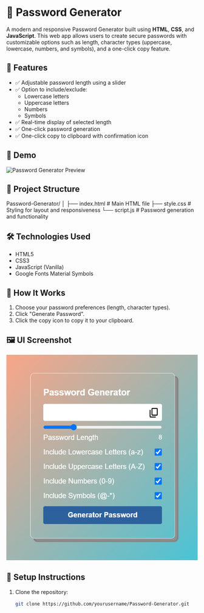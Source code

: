 # 🔐 Password Generator

A modern and responsive Password Generator built using **HTML**, **CSS**, and **JavaScript**. This web app allows users to create secure passwords with customizable options such as length, character types (uppercase, lowercase, numbers, and symbols), and a one-click copy feature.

## 🌟 Features

- ✅ Adjustable password length using a slider
- ✅ Option to include/exclude:
  - Lowercase letters
  - Uppercase letters
  - Numbers
  - Symbols
- ✅ Real-time display of selected length
- ✅ One-click password generation
- ✅ One-click copy to clipboard with confirmation icon

## 🚀 Demo

![Password Generator Preview](https://password-generator-beta-seven-90.vercel.app/)

<!-- > *You can also [view a live demo](#) if deployed on GitHub Pages or another platform.* -->

## 📁 Project Structure

Password-Generator/ │ 
├── index.html # Main HTML file 
├── style.css # Styling for layout and responsiveness 
└── script.js # Password generation and functionality


## 🛠️ Technologies Used

- HTML5
- CSS3
- JavaScript (Vanilla)
- Google Fonts Material Symbols

## 🧠 How It Works

1. Choose your password preferences (length, character types).
2. Click "Generate Password".
3. Click the copy icon to copy it to your clipboard.

## 🖼️ UI Screenshot

![alt text](<Screenshot 2025-04-13 215629.png>)

## 📌 Setup Instructions

1. Clone the repository:
   ```bash
   git clone https://github.com/yourusername/Password-Generator.git
